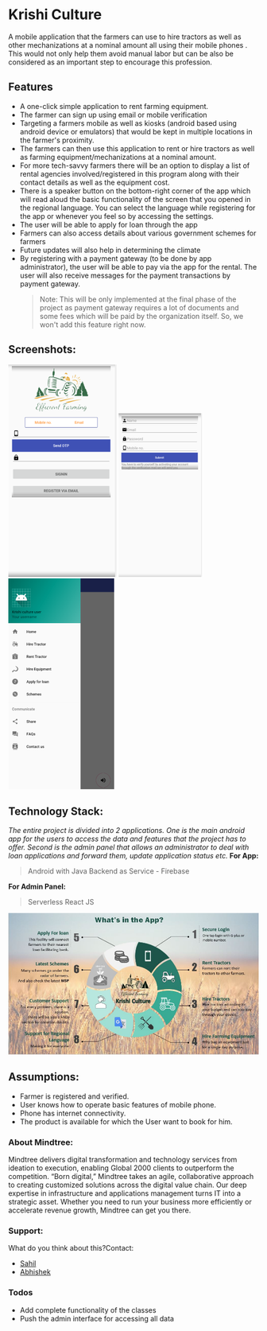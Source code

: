 # Krishi Culture

A mobile application that the farmers can use to hire tractors as well as other mechanizations at a nominal amount all using their mobile phones . This would not only help them avoid manual labor but can be also be considered as an important step to encourage this profession.

##  Features
- A one-click simple application to rent farming equipment.
-	The farmer can sign up using email or mobile verification
-	Targeting a farmers mobile as well as kiosks (android based using android device or emulators) that would be kept in multiple locations in the farmer's proximity. 
-	The farmers can then use this application to rent or hire tractors as well as farming equipment/mechanizations at a nominal amount. 
-	For more tech-savvy farmers there will be an option to display a list of rental agencies involved/registered in this program along with their contact details as well as the equipment cost. 
-	There is a speaker button on the bottom-right corner of the app which will read aloud the basic functionality of the screen that you opened in the regional language. You can select the language while registering for the app or whenever you feel so by accessing the settings. 
-	The user will be able to apply for loan through the app
-	Farmers can also access details about various government schemes for farmers
-	Future updates will also help in determining the climate
-	By registering with a payment gateway (to be done by app administrator), the user will be able to pay via the app for the rental. The user will also receive messages for the payment transactions by payment gateway. 
    >  Note: This will be only implemented at the final phase of the project as payment gateway requires a lot of documents and some fees which will be paid by the organization itself. So, we won't add this feature right now. 

## Screenshots:
![Login Screen](images/Login.png)
![Signup Screen](images/SignUP.png)
![Nav Bar Screen](images/NavBar.png)


## Technology Stack:
*The entire project is divided into 2 applications. One is the main android app for the users to access the data and features that the project has to offer. Second is the admin panel that allows an administrator to deal with loan applications and forward them, update application status etc.*
**For  App:**
>Android with Java
>Backend as Service - Firebase
    
**For  Admin Panel:**
>Serverless React JS

![](images/1.JPG)

## Assumptions:
- Farmer is registered and verified.
- User knows how to operate basic features of mobile phone.
- Phone has internet connectivity.
- The product is available for which the User want to book for him.

### About Mindtree:
Mindtree delivers digital transformation and technology services from ideation to execution, enabling Global 2000 clients to outperform the competition. “Born digital,” Mindtree takes an agile, collaborative approach to creating customized solutions across the digital value chain. Our deep expertise in infrastructure and applications management turns IT into a strategic asset. Whether you need to run your business more efficiently or accelerate revenue growth, Mindtree can get you there.




### Support:
What do you think about this?Contact:
- [Sahil](https://www.github.com/imsahil007)
- [Abhishek](https://www.github.com/abhi12299)


### Todos

 - Add complete functionality of the classes
 - Push the admin interface for accessing all data

